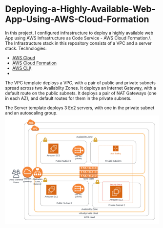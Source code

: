 # Deploying-a-Highly-Available-Web-App-Using-AWS-Cloud-Formation
In this project, I configured infrastructure to deploy a highly available web App using AWS Infrastructure as Code Service - AWS Cloud Formation.\ The Infrastructure stack in this repository consists of a VPC and a server stack.
Technologies:
- [AWS Cloud](https://aws.amazon.com/)
- [AWS Cloud Formation](https://aws.amazon.com/cloudformation/)
- [AWS CLI](https://aws.amazon.com/cli/)\
- 
The VPC template deploys a VPC, with a pair of public and private subnets spread across two Availabilty Zones. It deploys an Internet Gateway, with a default route on the public subnets. It deploys a pair of NAT Gateways (one in each AZ), and default routes for them in the private subnets.

The Server template deploys 3 Ec2 servers, with one in the private subnet and an autoscaling group.
![alt text](https://github.com/Ameenah21/Deploying-a-Highly-Available-Web-App-Using-AWS-Cloud-Foramtion/blob/main/Architecture%20diagram.png)
